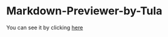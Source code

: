 # Markdown-Previewer-by-Tula

You can see it by clicking [here](https://spacepx.github.io/Markdown-Previewer-by-Tula/)
